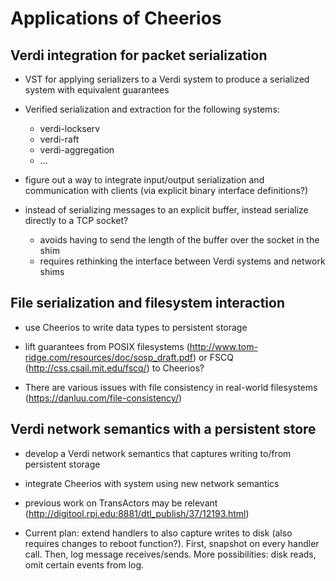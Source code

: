 Applications of Cheerios
========================

Verdi integration for packet serialization
------------------------------------------

- VST for applying serializers to a Verdi system to produce a serialized system with equivalent guarantees

- Verified serialization and extraction for the following systems:

  * verdi-lockserv
  * verdi-raft
  * verdi-aggregation
  * ...

- figure out a way to integrate input/output serialization and communication with clients (via explicit binary interface definitions?)

- instead of serializing messages to an explicit buffer, instead serialize directly to a TCP socket?

  * avoids having to send the length of the buffer over the socket in the shim
  * requires rethinking the interface between Verdi systems and network shims

File serialization and filesystem interaction
---------------------------------------------

- use Cheerios to write data types to persistent storage

- lift guarantees from POSIX filesystems (http://www.tom-ridge.com/resources/doc/sosp_draft.pdf) or FSCQ (http://css.csail.mit.edu/fscq/) to Cheerios?

- There are various issues with file consistency in real-world filesystems (https://danluu.com/file-consistency/)

Verdi network semantics with a persistent store
-----------------------------------------------

- develop a Verdi network semantics that captures writing to/from persistent storage

- integrate Cheerios with system using new network semantics

- previous work on TransActors may be relevant (http://digitool.rpi.edu:8881/dtl_publish/37/12193.html)

- Current plan: extend handlers to also capture writes to disk (also requires changes to reboot function?). First, snapshot on every handler call. Then, log message receives/sends. More possibilities: disk reads, omit certain events from log.
